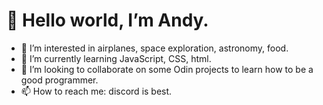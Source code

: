 # 👋 Hello world, I’m Andy.
- 👀 I’m interested in airplanes, space exploration, astronomy, food.
- 🌱 I’m currently learning JavaScript, CSS, html.
- 💞️ I’m looking to collaborate on some Odin projects to learn how to be a good programmer.
- 📫 How to reach me: discord is best.

<!---
grecoair/grecoair is a ✨ special ✨ repository because its `README.md` (this file) appears on your GitHub profile.
You can click the Preview link to take a look at your changes.
--->
